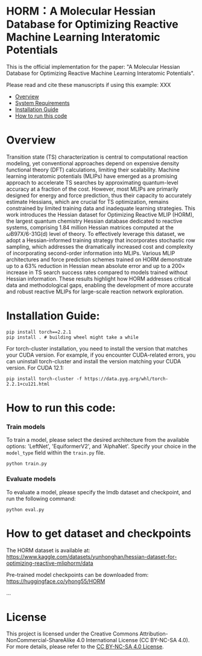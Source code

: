 # HORM：A Molecular Hessian Database for Optimizing Reactive Machine Learning Interatomic Potentials

This is the official implementation for the paper: "A Molecular Hessian Database for Optimizing Reactive Machine Learning Interatomic Potentials". 

Please read and cite these manuscripts if using this example: XXX


- [Overview](#overview)
- [System Requirements](#system-requirements)
- [Installation Guide](#installation-guide)
- [How to run this code](#how-to-run-this-code)

# Overview
Transition state (TS) characterization is central to computational reaction modeling, yet conventional approaches depend on expensive density functional theory (DFT) calculations, limiting their scalability. Machine learning interatomic potentials (MLIPs) have emerged as a promising approach to accelerate TS searches by approximating quantum-level accuracy at a fraction of the cost. However, most MLIPs are primarily designed for energy and force prediction, thus their capacity to accurately estimate Hessians, which are crucial for TS optimization, remains constrained by limited training data and inadequate learning strategies. This work introduces the Hessian dataset for Optimizing Reactive MLIP (HORM), the largest quantum chemistry Hessian database dedicated to reactive systems, comprising 1.84 million Hessian matrices computed at the $\omega$B97X/6-31G(d) level of theory. To effectively leverage this dataset, we adopt a Hessian-informed training strategy that incorporates stochastic row sampling, which addresses the dramatically increased cost and complexity of incorporating second-order information into MLIPs. Various MLIP architectures and force prediction schemes trained on HORM demonstrate up to a 63\% reduction in Hessian mean absolute error and up to a 200× increase in TS search success rates compared to models trained without Hessian information. These results highlight how HORM addresses critical data and methodological gaps, enabling the development of more accurate and robust reactive MLIPs for large-scale reaction network exploration.


# Installation Guide:


```shell
pip install torch==2.2.1
pip install . # building wheel might take a while
```

For torch-cluster installation, you need to install the version that matches your CUDA version. 
For example, if you encounter CUDA-related errors, you can uninstall torch-cluster and install the version matching your CUDA version. For CUDA 12.1:

```shell
pip install torch-cluster -f https://data.pyg.org/whl/torch-2.2.1+cu121.html
```



# How to run this code:

### Train models

To train a model, please select the desired architecture from the available options: 'LeftNet', 'EquiformerV2', and 'AlphaNet'.  Specify your choice in the `model_type` field within the `train.py` file.


```shell
python train.py
```

### Evaluate models

To evaluate a model, please specify the lmdb dataset and checkpoint, and run the following command:

```shell
python eval.py
```

# How to get dataset and checkpoints

The HORM dataset is available at: https://www.kaggle.com/datasets/yunhonghan/hessian-dataset-for-optimizing-reactive-mliphorm/data

Pre-trained model checkpoints can be downloaded from: https://huggingface.co/yhong55/HORM

...


# License
This project is licensed under the Creative Commons Attribution-NonCommercial-ShareAlike 4.0 International License (CC BY-NC-SA 4.0). For more details, please refer to the [CC BY-NC-SA 4.0 License](https://creativecommons.org/licenses/by-nc-sa/4.0/).
